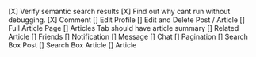 [X] Verify semantic search results
[X] Find out why cant run without debugging.
[X] Comment
[] Edit Profile
[] Edit and Delete Post / Article
[] Full Article Page
[] Articles Tab should have article summary
[] Related Article
[] Friends
[] Notification
[] Message
[] Chat
[] Pagination
[] Search Box Post
[] Search Box Article
[] Article
